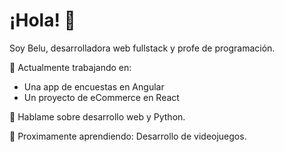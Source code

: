 # ¡Hola! 👋

Soy Belu, desarrolladora web fullstack y profe de programación.

🚀 Actualmente trabajando en:
- Una app de encuestas en Angular
- Un proyecto de eCommerce en React

💬 Hablame sobre desarrollo web y Python.

🌱 Proximamente aprendiendo: Desarrollo de videojuegos.

